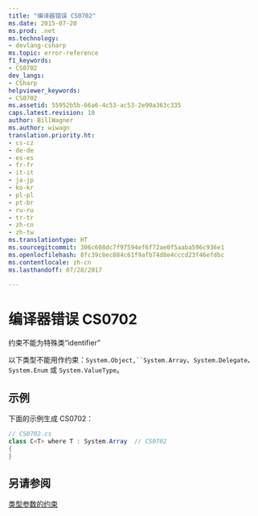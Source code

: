 ```yaml
---
title: "编译器错误 CS0702"
ms.date: 2015-07-20
ms.prod: .net
ms.technology:
- devlang-csharp
ms.topic: error-reference
f1_keywords:
- CS0702
dev_langs:
- CSharp
helpviewer_keywords:
- CS0702
ms.assetid: 55952b5b-66a6-4c53-ac53-2e90a363c335
caps.latest.revision: 10
author: BillWagner
ms.author: wiwagn
translation.priority.ht:
- cs-cz
- de-de
- es-es
- fr-fr
- it-it
- ja-jp
- ko-kr
- pl-pl
- pt-br
- ru-ru
- tr-tr
- zh-cn
- zh-tw
ms.translationtype: HT
ms.sourcegitcommit: 306c608dc7f97594ef6f72ae0f5aaba596c936e1
ms.openlocfilehash: 8fc39c8ec884c61f9afb74d8e4cccd23f46efdbc
ms.contentlocale: zh-cn
ms.lasthandoff: 07/28/2017

---
```

# <a name="compiler-error-cs0702"></a>编译器错误 CS0702
约束不能为特殊类“identifier”  
  
 以下类型不能用作约束：`System.Object,``System.Array`、`System.Delegate`、`System.Enum` 或 `System.ValueType`。  
  
## <a name="example"></a>示例  
 下面的示例生成 CS0702：  
  
```csharp  
// CS0702.cs  
class C<T> where T : System.Array  // CS0702  
{  
}  
```  
  
## <a name="see-also"></a>另请参阅  
 [类型参数的约束](../../../csharp/programming-guide/generics/constraints-on-type-parameters.md)

